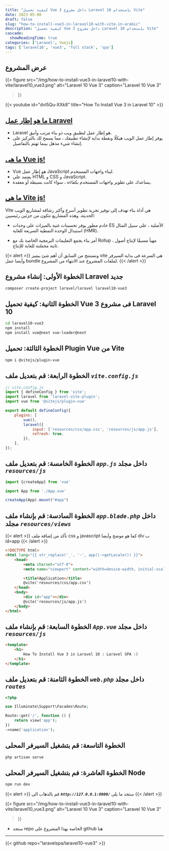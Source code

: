 ```yaml
---
title: "كيفية تحميل Vue 3 داخل مشروع Laravel 10 بإستخدام Vite"
date: 2023-05-08
draft: false
slug: "how-to-install-vue3-in-laravel10-with-vite-in-arabic"
description: "كيفية تحميل Vue 3 داخل مشروع Laravel 10 بإستخدام Vite"
cascade:
  showReadingTime: true
categories: ['Laravel', Vuejs]
tags: ['laravel10', 'vue3', 'full stack', 'spa']
---
```

## عرض المشروع
{{< figure
src="/img/how-to-install-vue3-in-laravel10-with-vite/laravel10_vue3.png"
alt="Laravel 10 Vue 3"
caption="Laravel 10 Vue 3"
>}}

{{< youtube id="dvI5Qu-XXk8" title="How To Install Vue 3 in Laravel 10" >}}
## [ما هو إطار عمل Laravel](https://laravel.com/docs/10.x#meet-laravel)
- Laravel هو إطار عمل لتطبيق ويب ذو بناء مرتب وأنيق.
- يوفر إطار عمل الويب هيكلًا ونقطة بداية لإنشاء تطبيقك ، مما يسمح لك بالتركيز على إنشاء شيء مذهل بينما تهتم بالتفاصيل.


## [ما هى Vue js!](https://vuejs.org/guide/introduction.html)
- Vue هو إطار عمل JavaScript لبناء واجهات المستخدم.
- يعتمد على HTML و CSS و JavaScript.
- يساعدك على تطوير واجهات المستخدم بكفاءة ، سواء كانت بسيطة أو معقدة.


## [ما هى Vite js!](https://vitejs.dev/guide/why.html)
Vite هي أداة بناء تهدف إلى توفير تجربة تطوير أسرع وأكثر رشاقة لمشاريع الويب الحديثة. وهذه المشاريع تتكون من جزئين رئيسيين:
- خادم مطور يوفر تحسينات غنية بالميزات على وحدات ES الأصلية ، على سبيل المثال استبدال الوحدة النمطية السريعة للغاية (HMR).

- أمر بناء يجمع التعليمات البرمجية الخاصة بك مع Rollup ، مهيأ مسبقًا لإنتاج أصول ثابتة محسّنة للغاية للإنتاج.

{{< alert >}}
ونستنتج من السابق أن أهم شئ بيميز vite هى السرعة فى بداية السيرفر وأيضا عمل bundle لملفات المشروع عند الانتهاء من المشروع.
{{< /alert >}}


## الخطوة الأولى: إنشاء مشروع Laravel جديد
```bash
composer create-project laravel/laravel laravel10-vue3
```

## الخطوة الثانية: كيفية تحميل Vue 3 فى مشروع Laravel 10
```bash
cd laravel10-vue3
npm install
npm install vue@next vue-loader@next
```
## الخطوة الثالثة: تحميل Plugin Vue من Vite
```bash
npm i @vitejs/plugin-vue
```

## الخطوة الرابعة: قم بتعديل ملف ***`vite.config.js`***
```js {hl_lines=["4", "8"]}
// vite.config.js
import { defineConfig } from 'vite';
import laravel from 'laravel-vite-plugin';
import vue from '@vitejs/plugin-vue'

export default defineConfig({
    plugins: [
        vue(),
        laravel({
            input: ['resources/css/app.css', 'resources/js/app.js'],
            refresh: true,
        }),
    ],
});
```

## الخطوة الخامسة: قم بتعديل ملف ***`app.js`*** داخل مجلد ***`resources/js`***
```js
import {createApp} from 'vue'

import App from './App.vue'

createApp(App).mount("#app")
```

## الخطوة السادسة: قم بإنشاء ملف ***`app.blade.php`*** داخل مجلد ***`resources/views`***
{{< alert >}}
تأكد من إضافة ملف css و javascript كما هو موضح وأيضا div ب id=app
{{< /alert >}}
```HTML {hl_lines=["8", "11-12"]}
<!DOCTYPE html>
<html lang="{{ str_replace('_', '-', app()->getLocale()) }}">
    <head>
        <meta charset="utf-8">
        <meta name="viewport" content="width=device-width, initial-scale=1">

        <title>ًApplication</title>
        @vite('resources/css/app.css')
    </head>
    <body>
        <div id="app"></div>
        @vite('resources/js/app.js')
    </body>
</html>
```

## الخطوة السابعة: قم بإنشاء ملف ***`App.vue`*** داخل مجلد ***`resources/js`***
```HTML
<template>
    <h1>
        How To Install Vue 3 in Laravel 10 : Laravel SPA :)
    </h1>
</template>
```

## الخطوة الثامنة: قم بتعديل ملف ***`web.php`*** داخل مجلد ***`routes`***
```PHP
<?php

use Illuminate\Support\Facades\Route;

Route::get('/', function () {
    return view('app');
})
->name('application');
```

## الخطوة التاسعة: قم بتشغيل السيرفر المحلى
```bash
php artisan serve
```

## الخطوة العاشرة: فم بتشغيل السيرفر المحلى Node 
```bash
npm run dev
```
{{< alert >}}
قم بالذهاب الى ***`http://127.0.0.1:8000/`*** ستجد ما يلى
{{< /alert >}}

{{< figure
src="/img/how-to-install-vue3-in-laravel10-with-vite/laravel10_vue3.png"
alt="Laravel 10 Vue 3"
caption="Laravel 10 Vue 3"
>}}


- ستجد repo الخاصة بهذا المشروع على github هنا
---
{{< github repo="laravelspa/laravel10-vue3" >}}
